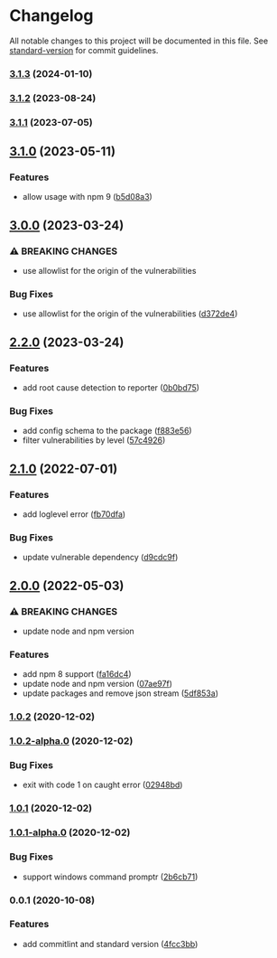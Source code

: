 # Changelog

All notable changes to this project will be documented in this file. See [standard-version](https://github.com/conventional-changelog/standard-version) for commit guidelines.

### [3.1.3](https://github.com/team-supercharge/audit-ci-wrapper/compare/v3.1.2...v3.1.3) (2024-01-10)

### [3.1.2](https://github.com/team-supercharge/audit-ci-wrapper/compare/v3.1.1...v3.1.2) (2023-08-24)

### [3.1.1](https://github.com/team-supercharge/audit-ci-wrapper/compare/v3.1.0...v3.1.1) (2023-07-05)

## [3.1.0](https://github.com/team-supercharge/audit-ci-wrapper/compare/v3.0.0...v3.1.0) (2023-05-11)


### Features

* allow usage with npm 9 ([b5d08a3](https://github.com/team-supercharge/audit-ci-wrapper/commit/b5d08a349299c4e8b7830012468f2129c0ed23ab))

## [3.0.0](https://github.com/team-supercharge/audit-ci-wrapper/compare/v2.2.0...v3.0.0) (2023-03-24)


### ⚠ BREAKING CHANGES

* use allowlist for the origin of the vulnerabilities

### Bug Fixes

* use allowlist for the origin of the vulnerabilities ([d372de4](https://github.com/team-supercharge/audit-ci-wrapper/commit/d372de4e5c3a3590fe45d7baf1eb5044dfd9d421))

## [2.2.0](https://github.com/team-supercharge/audit-ci-wrapper/compare/v2.1.0...v2.2.0) (2023-03-24)


### Features

* add root cause detection to reporter ([0b0bd75](https://github.com/team-supercharge/audit-ci-wrapper/commit/0b0bd75b86d6c2b0af7a41ccc0c217515563591f))


### Bug Fixes

* add config schema to the package ([f883e56](https://github.com/team-supercharge/audit-ci-wrapper/commit/f883e566a95390a21e7bcc92bfd6cc38eafd8941))
* filter vulnerabilities by level ([57c4926](https://github.com/team-supercharge/audit-ci-wrapper/commit/57c4926fca011613195161879beb672c9c5a94df))

## [2.1.0](https://github.com/team-supercharge/audit-ci-wrapper/compare/v2.0.0...v2.1.0) (2022-07-01)


### Features

* add loglevel error ([fb70dfa](https://github.com/team-supercharge/audit-ci-wrapper/commit/fb70dfaa054e00e487cf3e343d20bbc98ea5f67b))


### Bug Fixes

* update vulnerable dependency ([d9cdc9f](https://github.com/team-supercharge/audit-ci-wrapper/commit/d9cdc9f6c7f0f2dd1a0d4278962995cf2831a3a3))

## [2.0.0](https://github.com/team-supercharge/audit-ci-wrapper/compare/v1.0.2...v2.0.0) (2022-05-03)


### ⚠ BREAKING CHANGES

* update node and npm version

### Features

* add npm 8 support ([fa16dc4](https://github.com/team-supercharge/audit-ci-wrapper/commit/fa16dc429e6ba6cb954136111f741c84b21227f1))
* update node and npm version ([07ae97f](https://github.com/team-supercharge/audit-ci-wrapper/commit/07ae97f83bf52e5a628a1c4fbccb41b56bf7a1a3))
* update packages and remove json stream ([5df853a](https://github.com/team-supercharge/audit-ci-wrapper/commit/5df853ad85ca74a232cffcace3017132f52d6d2c))

### [1.0.2](https://github.com/team-supercharge/audit-ci-wrapper/compare/v1.0.2-alpha.0...v1.0.2) (2020-12-02)

### [1.0.2-alpha.0](https://github.com/team-supercharge/audit-ci-wrapper/compare/v1.0.1...v1.0.2-alpha.0) (2020-12-02)


### Bug Fixes

* exit with code 1 on caught error ([02948bd](https://github.com/team-supercharge/audit-ci-wrapper/commit/02948bd4cbd809bbde9059264dabb0aa93be42dd))

### [1.0.1](https://github.com/team-supercharge/audit-ci-wrapper/compare/v1.0.1-alpha.0...v1.0.1) (2020-12-02)

### [1.0.1-alpha.0](https://github.com/team-supercharge/audit-ci-wrapper/compare/v0.0.1...v1.0.1-alpha.0) (2020-12-02)


### Bug Fixes

* support windows command promptr ([2b6cb71](https://github.com/team-supercharge/audit-ci-wrapper/commit/2b6cb71c184c1ac09d8c2d78a88072f447b26159))

### 0.0.1 (2020-10-08)


### Features

* add commitlint and standard version ([4fcc3bb](https://github.com/team-supercharge/audit-ci-wrapper/commit/4fcc3bb2a05207b2df45be20a4c7cf6f16c41649))
